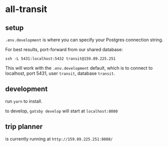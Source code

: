 # all-transit

## setup

`.env.development` is where you can specify your Postgres connection string.

For best results, port-forward from our shared database:

`ssh -L 5431:localhost:5432 transit@159.89.225.251`

This will work with the `.env.development` default, which is to connect to localhost, port 5431, user `transit`, database `transit`.

## development

run `yarn` to install.

to develop, `gatsby develop` will start at `localhost:8080`

## trip planner

is currently running at `http://159.89.225.251:8080/`